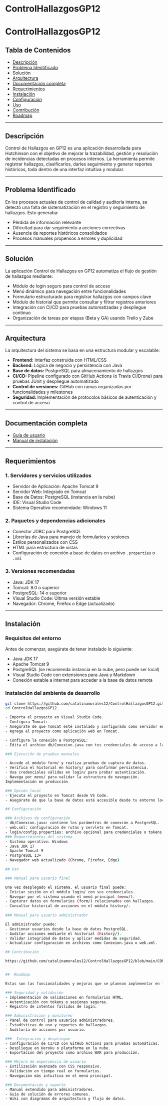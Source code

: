 # ControlHallazgosGP12

# ControlHallazgosGP12

## Tabla de Contenidos

- [Descripción](#descripción)
- [Problema Identificado](#problema-identificado)
- [Solución](#solución)
- [Arquitectura](#arquitectura)
- [Documentación completa](#documentación-completa)
- [Requerimientos](#requerimientos)
- [Instalación](#instalación)
- [Configuración](#configuración)
- [Uso](#uso)
- [Contribución](#contribución)
- [Roadmap](#roadmap)

---

##  Descripción

Control de Hallazgos en GP12 es una aplicación desarrollada para Hutchinson con el objetivo de mejorar la trazabilidad, gestión y resolución de incidencias detectadas en procesos internos. La herramienta permite registrar hallazgos, clasificarlos, darles seguimiento y generar reportes históricos, todo dentro de una interfaz intuitiva y modular.

---

##  Problema Identificado

En los procesos actuales de control de calidad y auditoría interna, se detectó una falta de sistematización en el registro y seguimiento de hallazgos. Esto generaba:

- Pérdida de información relevante  
- Dificultad para dar seguimiento a acciones correctivas  
- Ausencia de reportes históricos consolidados  
- Procesos manuales propensos a errores y duplicidad  

---

##  Solución

La aplicación Control de Hallazgos en GP12 automatiza el flujo de gestión de hallazgos mediante:

- Módulo de login seguro para control de acceso  
- Menú dinámico para navegación entre funcionalidades  
- Formulario estructurado para registrar hallazgos con campos clave  
- Módulo de historial que permite consultar y filtrar registros anteriores  
- Integración con CI/CD para pruebas automatizadas y despliegue continuo  
- Organización de tareas por etapas (Beta y GA) usando Trello y Zube  

---

##  Arquitectura

La arquitectura del sistema se basa en una estructura modular y escalable:

- **Frontend:** Interfaz construida con HTML/CSS  
- **Backend:** Lógica de negocio y persistencia con Java  
- **Base de datos:** PostgreSQL para almacenamiento de hallazgos  
- **CI/CD:** Pipeline configurado con GitHub Actions (o Travis CI/Drone) para pruebas JUnit y despliegue automatizado  
- **Control de versiones:** GitHub con ramas organizadas por funcionalidades y milestones  
- **Seguridad:** Implementación de protocolos básicos de autenticación y control de acceso  

---

## Documentación completa

- [Guía de usuario](https://github.com/catalinamorales12/ControlHallazgosGP12/wiki/Gu%C3%ADa-de-Usuario)  
- [Manual de instalación](https://github.com/catalinamorales12/ControlHallazgosGP12/wiki/Manual-de-Instalaci%C3%B3n)  

---

##  Requerimientos

### 1. Servidores y servicios utilizados

- Servidor de Aplicación: Apache Tomcat 9  
- Servidor Web: Integrado en Tomcat  
- Base de Datos: PostgreSQL (instancia en la nube)  
- IDE: Visual Studio Code  
- Sistema Operativo recomendado: Windows 11  

### 2. Paquetes y dependencias adicionales

- Conector JDBC para PostgreSQL  
- Librerías de Java para manejo de formularios y sesiones  
- Estilos personalizados con CSS  
- HTML para estructura de vistas  
- Configuración de conexión a base de datos en archivo `.properties` o `.xml`  

### 3. Versiones recomendadas

- Java: JDK 17  
- Tomcat: 9.0 o superior  
- PostgreSQL: 14 o superior  
- Visual Studio Code: Última versión estable  
- Navegador: Chrome, Firefox o Edge (actualizado)  

---

##  Instalación

### Requisitos del entorno

Antes de comenzar, asegúrate de tener instalado lo siguiente:

- Java JDK 17  
- Apache Tomcat 9  
- PostgreSQL (se recomienda instancia en la nube, pero puede ser local)  
- Visual Studio Code con extensiones para Java y Markdown  
- Conexión estable a internet para acceder a la base de datos remota  

### Instalación del ambiente de desarrollo

```bash
git clone https://github.com/catalinamorales12/ControlHallazgosGP12.git
cd ControlHallazgosGP12

- Importa el proyecto en Visual Studio Code.
- Configura Tomcat:
- Asegúrate de que Tomcat esté instalado y configurado como servidor en VS Code.
- Agrega el proyecto como aplicación web en Tomcat.

- Configura la conexión a PostgreSQL:
- Edita el archivo db/Conexion.java con tus credenciales de acceso a la base de datos remota.

### Ejecución de pruebas manuales

- Accede al módulo form/ y realiza pruebas de captura de datos.
- Verifica el historial en history/ para confirmar persistencia.
- Usa credenciales válidas en login/ para probar autenticación.
- Navega por menu/ para validar la estructura de navegación.
Implementación en producción

### Opción local
- Ejecuta el proyecto en Tomcat desde VS Code.
- Asegúrate de que la base de datos esté accesible desde tu entorno local.

## Configuración

### Archivos de configuración
- db/Conexion.java: contiene los parámetros de conexión a PostgreSQL.
- web.xml: configuración de rutas y servlets en Tomcat.
- login/config.properties: archivo opcional para credenciales o tokens.
### Requerimientos del sistema
- Sistema operativo: Windows
- Java JDK 17
- Apache Tomcat 9
- PostgreSQL 13+
- Navegador web actualizado (Chrome, Firefox, Edge)

## Uso

### Manual para usuario final

Una vez desplegado el sistema, el usuario final puede:
- Iniciar sesión en el módulo login/ con sus credenciales.
- Navegar por el sistema usando el menú principal (menu/).
- Capturar datos en formularios (form/) relacionados con hallazgos.
- Consultar historial de acciones en el módulo history/.
  
### Manual para usuario administrador

El administrador puede:
- Gestionar usuarios desde la base de datos PostgreSQL.
- Auditar acciones mediante el historial (history/).
- Validar integridad de datos y aplicar medidas de seguridad.
- Actualizar configuración en archivos como Conexion.java o web.xml.

## Contribución

https://github.com/catalinamorales12/ControlHallazgosGP12/blob/main/CONTRIBUTING.md


##  Roadmap

Estas son las funcionalidades y mejoras que se planean implementar en futuras versiones del sistema:

### Seguridad y validación
- Implementación de validaciones en formularios HTML.
- Autenticación con tokens o sesiones seguras.
- Registro de intentos fallidos de login.

### Administración y monitoreo
- Panel de control para usuarios administradores.
- Estadísticas de uso y reportes de hallazgos.
- Auditoría de acciones por usuario.

###  Integración y despliegue
- Configuración de CI/CD con GitHub Actions para pruebas automáticas.
- Despliegue en Heroku o plataforma en la nube.
- Exportación del proyecto como archivo WAR para producción.

### Mejora de experiencia de usuario
- Estilización avanzada con CSS responsivo.
- Validación en tiempo real en formularios.
- Navegación más intuitiva en el menú principal.

### Documentación y soporte
- Manual extendido para administradores.
- Guía de solución de errores comunes.
- Wiki con diagramas de arquitectura y flujo de datos.




